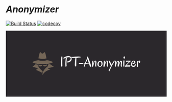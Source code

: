 # *Anonymizer*

[![Build Status](https://travis-ci.com/acutaia/IPT-anonymizer.svg?branch=main)](https://travis-ci.com/acutaia/IPT-anonymizer)
[![codecov](https://codecov.io/gh/acutaia/IPT-anonymizer/branch/main/graph/badge.svg?token=AOmd65cwjP)](https://codecov.io/gh/acutaia/IPT-anonymizer)

![image](static/cover.png)


